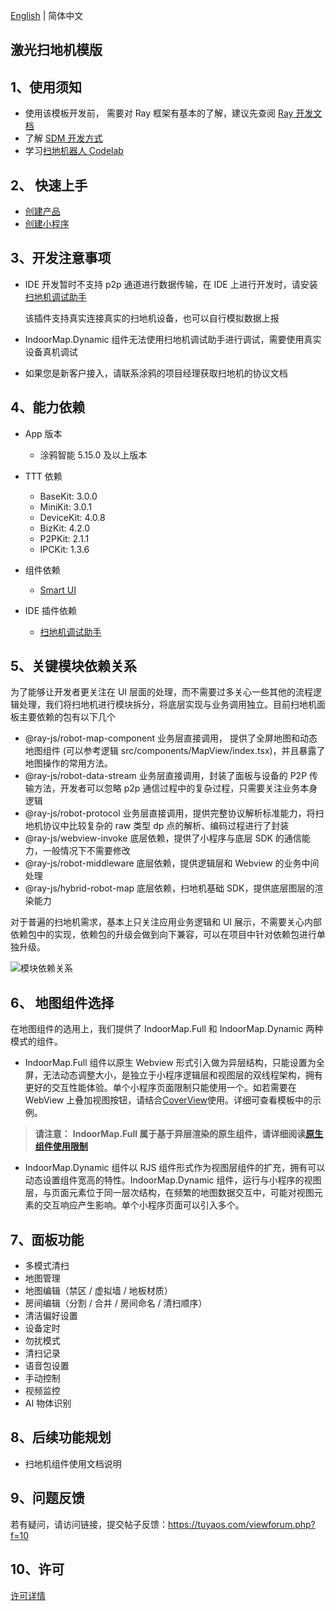 [English](README.md) | 简体中文[](README_zh.md)

## 激光扫地机模版

## 1、使用须知

- 使用该模板开发前， 需要对 Ray 框架有基本的了解，建议先查阅 [Ray 开发文档](https://developer.tuya.com/cn/miniapp/develop/ray/guide/overview)
- 了解 [SDM 开发方式](https://developer.tuya.com/cn/miniapp/develop/ray/extended/common/sdm/usage)
- 学习[扫地机器人 Codelab](https://developer.tuya.com/cn/miniapp-codelabs/codelabs/panel-robot-sweeper-guide/index.html#0)

## 2、 快速上手

- [创建产品](https://developer.tuya.com/cn/miniapp/develop/miniapp/guide/start/quick-start#%E4%BA%8C%E5%88%9B%E5%BB%BA%E4%BA%A7%E5%93%81)
- [创建小程序](https://developer.tuya.com/cn/miniapp/common/desc/platform)

## 3、开发注意事项

- IDE 开发暂时不支持 p2p 通道进行数据传输，在 IDE 上进行开发时，请安装[扫地机调试助手](https://developer.tuya.com/cn/miniapp/devtools/tools/extension/panel-plugins/dev-sweeper)

  该插件支持真实连接真实的扫地机设备，也可以自行模拟数据上报

- IndoorMap.Dynamic 组件无法使用扫地机调试助手进行调试，需要使用真实设备真机调试
- 如果您是新客户接入，请联系涂鸦的项目经理获取扫地机的协议文档

## 4、能力依赖

- App 版本
  - 涂鸦智能 5.15.0 及以上版本
- TTT 依赖
  - BaseKit: 3.0.0
  - MiniKit: 3.0.1
  - DeviceKit: 4.0.8
  - BizKit: 4.2.0
  - P2PKit: 2.1.1
  - IPCKit: 1.3.6
- 组件依赖

  - [Smart UI](https://developer.tuya.com/material/smartui?comId=help-getting-started)

- IDE 插件依赖
  - [扫地机调试助手](https://developer.tuya.com/cn/miniapp/devtools/tools/extension/panel)

## 5、关键模块依赖关系

为了能够让开发者更关注在 UI 层面的处理，而不需要过多关心一些其他的流程逻辑处理，我们将扫地机进行模块拆分，将底层实现与业务调用独立。目前扫地机面板主要依赖的包有以下几个

- @ray-js/robot-map-component 业务层直接调用， 提供了全屏地图和动态地图组件 (可以参考逻辑 src/components/MapView/index.tsx)，并且暴露了地图操作的常用方法。
- @ray-js/robot-data-stream 业务层直接调用，封装了面板与设备的 P2P 传输方法，开发者可以忽略 p2p 通信过程中的复杂过程，只需要关注业务本身逻辑
- @ray-js/robot-protocol 业务层直接调用，提供完整协议解析标准能力，将扫地机协议中比较复杂的 raw 类型 dp 点的解析、编码过程进行了封装
- @ray-js/webview-invoke 底层依赖，提供了小程序与底层 SDK 的通信能力，一般情况下不需要修改
- @ray-js/robot-middleware 底层依赖，提供逻辑层和 Webview 的业务中间处理
- @ray-js/hybrid-robot-map 底层依赖，扫地机基础 SDK，提供底层图层的渲染能力

对于普遍的扫地机需求，基本上只关注应用业务逻辑和 UI 展示，不需要关心内部依赖包中的实现，依赖包的升级会做到向下兼容，可以在项目中针对依赖包进行单独升级。

![模块依赖关系](https://developer.tuya.com/cn/miniapp-codelabs/codelabs/panel-robot-sweeper-guide/img/3aeaab5f55a72d86.png)

## 6、 地图组件选择

在地图组件的选用上，我们提供了 IndoorMap.Full 和 IndoorMap.Dynamic 两种模式的组件。

- IndoorMap.Full 组件以原生 Webview 形式引入做为异层结构，只能设置为全屏，无法动态调整大小，是独立于小程序逻辑层和视图层的双线程架构，拥有更好的交互性能体验。单个小程序页面限制只能使用一个。如若需要在 WebView 上叠加视图按钮，请结合[CoverView](https://developer.tuya.com/cn/miniapp/develop/ray/component/view-container/cover-view)使用。详细可查看模板中的示例。

> **请注意：** **IndoorMap.Full 属于基于异层渲染的原生组件，请详细阅读[原生组件使用限制](https://developer.tuya.com/cn/miniapp/develop/miniapp/component/native-component/native-component)**

- IndoorMap.Dynamic 组件以 RJS 组件形式作为视图层组件的扩充，拥有可以动态设置组件宽高的特性。IndoorMap.Dynamic 组件，运行与小程序的视图层，与页面元素位于同一层次结构，在频繁的地图数据交互中，可能对视图元素的交互响应产生影响。单个小程序页面可以引入多个。

## 7、面板功能

- 多模式清扫
- 地图管理
- 地图编辑（禁区 / 虚拟墙 / 地板材质）
- 房间编辑（分割 / 合并 / 房间命名 / 清扫顺序）
- 清洁偏好设置
- 设备定时
- 勿扰模式
- 清扫记录
- 语音包设置
- 手动控制
- 视频监控
- AI 物体识别

## 8、后续功能规划

- 扫地机组件使用文档说明

## 9、问题反馈

若有疑问，请访问链接，提交帖子反馈：https://tuyaos.com/viewforum.php?f=10

## 10、许可

[许可详情](LICENSE)
